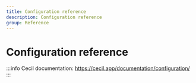 ```yaml
---
title: Configuration reference
description: Configuration reference
group: Reference
---
```

# Configuration reference

:::info
Cecil documentation: <https://cecil.app/documentation/configuration/>
:::
